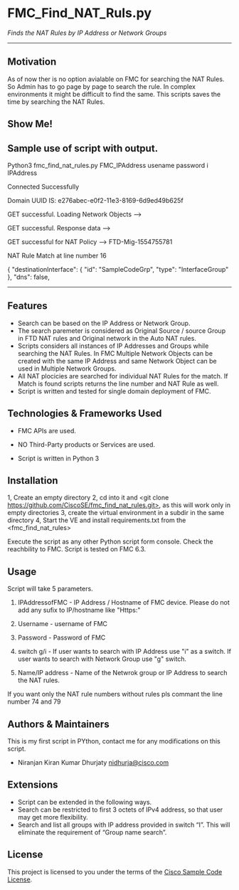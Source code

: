 


# FMC_Find_NAT_Ruls.py

*Finds the NAT Rules by IP Address or Network Groups*

---

## Motivation
As of now ther is no option avialable on FMC for searching the NAT Rules. So Admin has to go page by page to search the rule. In complex environments it might be difficult to find the same. This scripts saves the time by searching the NAT Rules.

## Show Me!

Sample use of script with output.
------------------------------------------------------------------------------------------------
Python3 fmc_find_nat_rules.py FMC_IPAddress usename password i IPAddress

Connected Successfully 

Domain UUID IS: e276abec-e0f2-11e3-8169-6d9ed49b625f

GET successful. Loading Network Objects --> 

GET successful. Response data --> 

GET successful for NAT Policy --> FTD-Mig-1554755781
 

 NAT Rule Match at line number 16

{
    "destinationInterface": {
        "id": "SampleCodeGrp",
        "type": "InterfaceGroup"
    },
    "dns": false,

-----------------------------------------------------------------------------------------------------

## Features

- Search can be based on the IP Address or Network Group.
- The search paremeter is considered as Original Source / source Group in FTD NAT rules and Original network in the Auto NAT rules.
- Scripts considers all instances of IP Addresses and Groups while searching the NAT Rules. In FMC Multiple Network Objects can be created with the    same IP Address and same Network Object can be used in Multiple Network Groups.
- All NAT plocicies are searched for individual NAT Rules for the match. If Match is found scripts returns the line number and NAT Rule as well. 
- Script is written and tested for single domain deployment of FMC.

## Technologies & Frameworks Used

- FMC APIs are used.

- NO Third-Party products or Services are used.

- Script is written in Python 3


## Installation
1, Create an empty directory
2, cd into it and <git clone https://github.com/CiscoSE/fmc_find_nat_rules.git>, as this will work only in empty directories
3, create the virtual environment in a subdir in the same directory
4, Start the VE and install requirements.txt from the <fmc_find_nat_rules>

Execute the script as any other Python script form console. Check the reachbility to FMC. Script is tested on FMC 6.3.

## Usage
Script will take 5 parameters. 

1. IPAddressofFMC - IP Address / Hostname of FMC device. Please do not add any sufix to IP/hostname like "Https:"
2. Username - username of FMC
3. Password - Password of FMC
4. switch g/i - If user wants to search with IP Address use "i" as a switch.
                If user wants to search with Network Group use "g" switch.

5. Name/IP address - Name of the Netwrok group or IP Address to search the NAT rules.

If you want only the NAT rule numbers without rules pls commant the line number 74 and 79

## Authors & Maintainers

This is my first script in PYthon, contact me for any modifications on this script.

- Niranjan Kiran Kumar Dhurjaty <nidhurja@cisco.com>

## Extensions

- Script can be extended in the following ways.
- Search can be restricted to first 3 octets of IPv4 address, so that user may get more flexibility.
- Search and list all groups with IP address provided in switch “I”. This will eliminate the requirement of “Group name search”.

## License

This project is licensed to you under the terms of the [Cisco Sample
Code License](./LICENSE).


